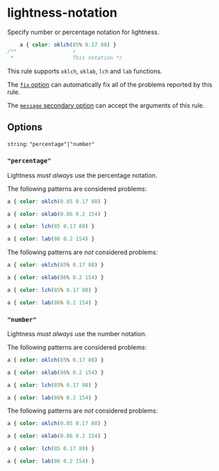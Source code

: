 # lightness-notation

Specify number or percentage notation for lightness.

<!-- prettier-ignore -->
```css
    a { color: oklch(85% 0.17 88) }
/**                  ↑
 *                   This notation */
```

This rule supports `oklch`, `oklab`, `lch` and `lab` functions.

The [`fix` option](https://github.com/stylelint/stylelint/tree/16.6.1/docs/user-guide/options.md#fix) can automatically fix all of the problems reported by this rule.

The [`message` secondary option](https://github.com/stylelint/stylelint/tree/16.6.1/docs/user-guide/configure.md#message) can accept the arguments of this rule.

## Options

`string`: `"percentage"|"number"`

### `"percentage"`

Lightness _must always_ use the percentage notation.

The following patterns are considered problems:

<!-- prettier-ignore -->
```css
a { color: oklch(0.85 0.17 88) }
```

<!-- prettier-ignore -->
```css
a { color: oklab(0.86 0.2 154) }
```

<!-- prettier-ignore -->
```css
a { color: lch(85 0.17 88) }
```

<!-- prettier-ignore -->
```css
a { color: lab(86 0.2 154) }
```

The following patterns are _not_ considered problems:

<!-- prettier-ignore -->
```css
a { color: oklch(85% 0.17 88) }
```

<!-- prettier-ignore -->
```css
a { color: oklab(86% 0.2 154) }
```

<!-- prettier-ignore -->
```css
a { color: lch(85% 0.17 88) }
```

<!-- prettier-ignore -->
```css
a { color: lab(86% 0.2 154) }
```

### `"number"`

Lightness _must always_ use the number notation.

The following patterns are considered problems:

<!-- prettier-ignore -->
```css
a { color: oklch(85% 0.17 88) }
```

<!-- prettier-ignore -->
```css
a { color: oklab(86% 0.2 154) }
```

<!-- prettier-ignore -->
```css
a { color: lch(85% 0.17 88) }
```

<!-- prettier-ignore -->
```css
a { color: lab(86% 0.2 154) }
```

The following patterns are _not_ considered problems:

<!-- prettier-ignore -->
```css
a { color: oklch(0.85 0.17 88) }
```

<!-- prettier-ignore -->
```css
a { color: oklab(0.86 0.2 154) }
```

<!-- prettier-ignore -->
```css
a { color: lch(85 0.17 88) }
```

<!-- prettier-ignore -->
```css
a { color: lab(86 0.2 154) }
```
